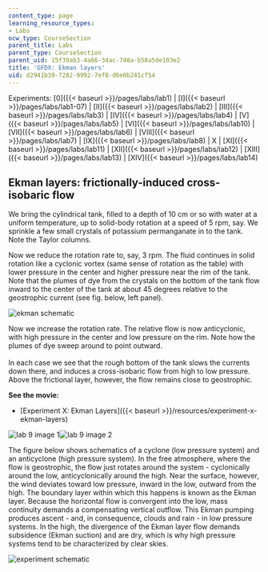 ```yaml
---
content_type: page
learning_resource_types:
- Labs
ocw_type: CourseSection
parent_title: Labs
parent_type: CourseSection
parent_uid: 15f39ab3-4a66-34ac-748a-b58a5de103e2
title: 'GFDX: Ekman layers'
uid: d2941b39-7282-9992-7ef8-d6e0b241cf54
---
```


Experiments: [0]({{< baseurl >}}/pages/labs/lab1) | [I]({{< baseurl >}}/pages/labs/lab1-07) | [II]({{< baseurl >}}/pages/labs/lab2) | [III]({{< baseurl >}}/pages/labs/lab3) | [IV]({{< baseurl >}}/pages/labs/lab4) | [V]({{< baseurl >}}/pages/labs/lab5) | [VI]({{< baseurl >}}/pages/labs/lab10) | [VII]({{< baseurl >}}/pages/labs/lab6) | [VIII]({{< baseurl >}}/pages/labs/lab7) | [IX]({{< baseurl >}}/pages/labs/lab8) | X | [XI]({{< baseurl >}}/pages/labs/lab11) | [XII]({{< baseurl >}}/pages/labs/lab12) | [XIII]({{< baseurl >}}/pages/labs/lab13) | [XIV]({{< baseurl >}}/pages/labs/lab14)

Ekman layers: frictionally-induced cross-isobaric flow
------------------------------------------------------

We bring the cylindrical tank, filled to a depth of 10 cm or so with water at a uniform temperature, up to solid-body rotation at a speed of 5 rpm, say. We sprinkle a few small crystals of potassium permanganate in to the tank. Note the Taylor columns.

Now we reduce the rotation rate to, say, 3 rpm. The fluid continues in solid rotation like a cyclonic vortex (same sense of rotation as the table) with lower pressure in the center and higher pressure near the rim of the tank. Note that the plumes of dye from the crystals on the bottom of the tank flow inward to the center of the tank at about 45 degrees relative to the geostrophic current (see fig. below, left panel).

![ekman schematic](/courses/earth-atmospheric-and-planetary-sciences/12-003-atmosphere-ocean-and-climate-dynamics-fall-2008/labs/gfd_1011.gif)

Now we increase the rotation rate. The relative flow is now anticyclonic, with high pressure in the center and low pressure on the rim. Note how the plumes of dye sweep around to point outward.  
     
In each case we see that the rough bottom of the tank slows the currents down there, and induces a cross-isobaric flow from high to low pressure. Above the frictional layer, however, the flow remains close to geostrophic.

**See the movie:**

*   [Experiment X: Ekman Layers]({{< baseurl >}}/resources/experiment-x-ekman-layers)

![lab 9 image 1](/courses/earth-atmospheric-and-planetary-sciences/12-003-atmosphere-ocean-and-climate-dynamics-fall-2008/labs/DzlItem79.jpg)![lab 9 image 2](/courses/earth-atmospheric-and-planetary-sciences/12-003-atmosphere-ocean-and-climate-dynamics-fall-2008/labs/DzlItem81.jpg)

The figure below shows schematics of a cyclone (low pressure system) and an anticyclone (high pressure system). In the free atmosphere, where the flow is geostrophic, the flow just rotates around the system - cyclonically around the low, anticyclonically around the high. Near the surface, however, the wind deviates toward low pressure, inward in the low, outward from the high. The boundary layer within which this happens is known as the Ekman layer. Because the horizontal flow is convergent into the low, mass continuity demands a compensating vertical outflow. This Ekman pumping produces ascent - and, in consequence, clouds and rain - in low pressure systems. In the high, the divergence of the Ekman layer flow demands subsidence (Ekman suction) and are dry, which is why high pressure systems tend to be characterized by clear skies.

![experiment schematic](/courses/earth-atmospheric-and-planetary-sciences/12-003-atmosphere-ocean-and-climate-dynamics-fall-2008/labs/gfd_1012.gif)